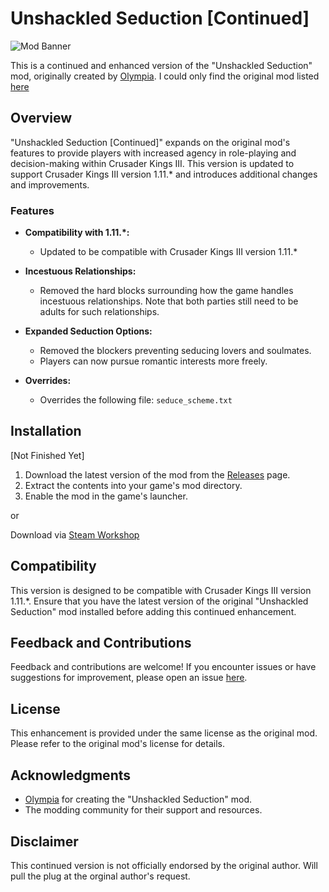 # Unshackled Seduction [Continued]

![Mod Banner](https://github.com/Aardenfell/Unshackled-Seduction--Continued-/blob/main/thumbnail.png)

This is a continued and enhanced version of the "Unshackled Seduction" mod, originally created by [Olympia](https://steamcommunity.com/profiles/76561198007822083).
I could only find the original mod listed [here](https://catalogue.smods.ru/archives/66331)

## Overview

"Unshackled Seduction [Continued]" expands on the original mod's features to provide players with increased agency in role-playing and decision-making within Crusader Kings III. This version is updated to support Crusader Kings III version 1.11.* and introduces additional changes and improvements.

### Features

- **Compatibility with 1.11.*:**
  - Updated to be compatible with Crusader Kings III version 1.11.*

- **Incestuous Relationships:**
  - Removed the hard blocks surrounding how the game handles incestuous relationships. Note that both parties still need to be adults for such relationships.

- **Expanded Seduction Options:**
  - Removed the blockers preventing seducing lovers and soulmates.
  - Players can now pursue romantic interests more freely.

- **Overrides:**
  - Overrides the following file: `seduce_scheme.txt`

## Installation

[Not Finished Yet]
1. Download the latest version of the mod from the [Releases](https://github.com/Aardenfell/Unshackled-Seduction--Continued-/releases) page.
2. Extract the contents into your game's mod directory.
3. Enable the mod in the game's launcher.

or

Download via [Steam Workshop](https://steamcommunity.com/sharedfiles/filedetails/?id=3113921549)

## Compatibility

This version is designed to be compatible with Crusader Kings III version 1.11.*. Ensure that you have the latest version of the original "Unshackled Seduction" mod installed before adding this continued enhancement.

## Feedback and Contributions

Feedback and contributions are welcome! If you encounter issues or have suggestions for improvement, please open an issue [here](https://github.com/Aardenfell/Unshackled-Seduction--Continued-/issues).

## License

This enhancement is provided under the same license as the original mod. Please refer to the original mod's license for details.

## Acknowledgments

- [Olympia](https://steamcommunity.com/profiles/76561198007822083) for creating the "Unshackled Seduction" mod.
- The modding community for their support and resources.

## Disclaimer

This continued version is not officially endorsed by the original author. Will pull the plug at the orginal author's request.

